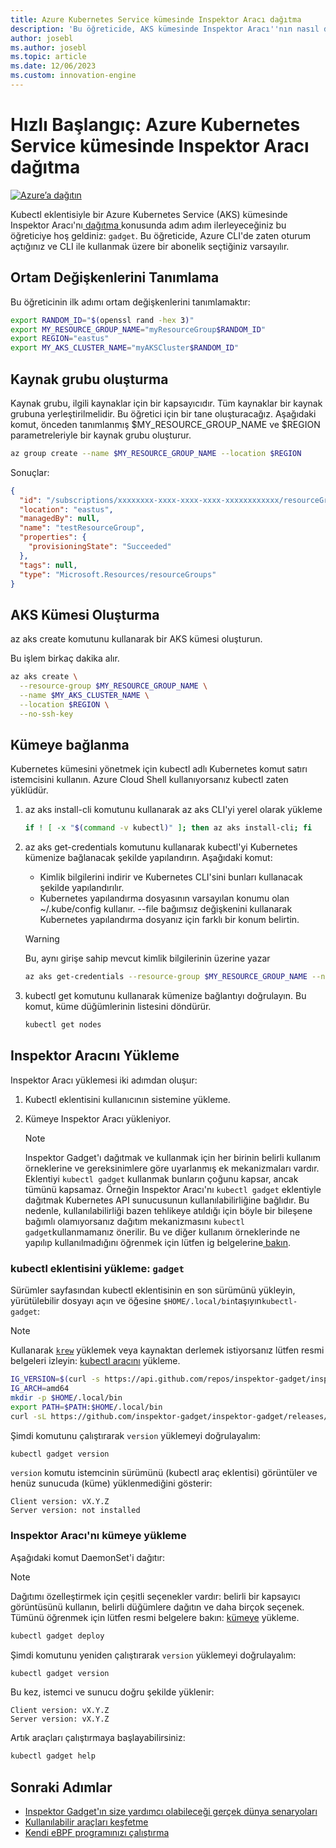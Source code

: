 ```yaml
---
title: Azure Kubernetes Service kümesinde Inspektor Aracı dağıtma
description: 'Bu öğreticide, AKS kümesinde Inspektor Aracı''nın nasıl dağıtılacağı gösterilmektedir'
author: josebl
ms.author: josebl
ms.topic: article
ms.date: 12/06/2023
ms.custom: innovation-engine
---
```


# Hızlı Başlangıç: Azure Kubernetes Service kümesinde Inspektor Aracı dağıtma

[![Azure’a dağıtın](https://aka.ms/deploytoazurebutton)](https://go.microsoft.com/fwlink/?linkid=2276309)

Kubectl eklentisiyle bir Azure Kubernetes Service (AKS) kümesinde Inspektor Aracı'nı[ dağıtma ](https://www.inspektor-gadget.io/)konusunda adım adım ilerleyeceğiniz bu öğreticiye hoş geldiniz: `gadget`. Bu öğreticide, Azure CLI'de zaten oturum açtığınız ve CLI ile kullanmak üzere bir abonelik seçtiğiniz varsayılır.

## Ortam Değişkenlerini Tanımlama

Bu öğreticinin ilk adımı ortam değişkenlerini tanımlamaktır:

```bash
export RANDOM_ID="$(openssl rand -hex 3)"
export MY_RESOURCE_GROUP_NAME="myResourceGroup$RANDOM_ID"
export REGION="eastus"
export MY_AKS_CLUSTER_NAME="myAKSCluster$RANDOM_ID"
```

## Kaynak grubu oluşturma

Kaynak grubu, ilgili kaynaklar için bir kapsayıcıdır. Tüm kaynaklar bir kaynak grubuna yerleştirilmelidir. Bu öğretici için bir tane oluşturacağız. Aşağıdaki komut, önceden tanımlanmış $MY_RESOURCE_GROUP_NAME ve $REGION parametreleriyle bir kaynak grubu oluşturur.

```bash
az group create --name $MY_RESOURCE_GROUP_NAME --location $REGION
```

Sonuçlar:

<!-- expected_similarity=0.3 -->
```JSON
{
  "id": "/subscriptions/xxxxxxxx-xxxx-xxxx-xxxx-xxxxxxxxxxxx/resourceGroups/myResourceGroup210",
  "location": "eastus",
  "managedBy": null,
  "name": "testResourceGroup",
  "properties": {
    "provisioningState": "Succeeded"
  },
  "tags": null,
  "type": "Microsoft.Resources/resourceGroups"
}
```

## AKS Kümesi Oluşturma

az aks create komutunu kullanarak bir AKS kümesi oluşturun.

Bu işlem birkaç dakika alır.

```bash
az aks create \
  --resource-group $MY_RESOURCE_GROUP_NAME \
  --name $MY_AKS_CLUSTER_NAME \
  --location $REGION \
  --no-ssh-key
```

## Kümeye bağlanma

Kubernetes kümesini yönetmek için kubectl adlı Kubernetes komut satırı istemcisini kullanın. Azure Cloud Shell kullanıyorsanız kubectl zaten yüklüdür.

1. az aks install-cli komutunu kullanarak az aks CLI'yi yerel olarak yükleme

    ```bash
    if ! [ -x "$(command -v kubectl)" ]; then az aks install-cli; fi
    ```

2. az aks get-credentials komutunu kullanarak kubectl'yi Kubernetes kümenize bağlanacak şekilde yapılandırın. Aşağıdaki komut:
    - Kimlik bilgilerini indirir ve Kubernetes CLI'sini bunları kullanacak şekilde yapılandırılır.
    - Kubernetes yapılandırma dosyasının varsayılan konumu olan ~/.kube/config kullanır. --file bağımsız değişkenini kullanarak Kubernetes yapılandırma dosyanız için farklı bir konum belirtin.

    > [!WARNING]
    > Bu, aynı girişe sahip mevcut kimlik bilgilerinin üzerine yazar

    ```bash
    az aks get-credentials --resource-group $MY_RESOURCE_GROUP_NAME --name $MY_AKS_CLUSTER_NAME --overwrite-existing
    ```

3. kubectl get komutunu kullanarak kümenize bağlantıyı doğrulayın. Bu komut, küme düğümlerinin listesini döndürür.

    ```bash
    kubectl get nodes
    ```

## Inspektor Aracını Yükleme

Inspektor Aracı yüklemesi iki adımdan oluşur:

1. Kubectl eklentisini kullanıcının sistemine yükleme.
2. Kümeye Inspektor Aracı yükleniyor.

    > [!NOTE]
    > Inspektor Gadget'ı dağıtmak ve kullanmak için her birinin belirli kullanım örneklerine ve gereksinimlere göre uyarlanmış ek mekanizmaları vardır. Eklentiyi `kubectl gadget` kullanmak bunların çoğunu kapsar, ancak tümünü kapsamaz. Örneğin Inspektor Aracı'nı `kubectl gadget` eklentiyle dağıtmak Kubernetes API sunucusunun kullanılabilirliğine bağlıdır. Bu nedenle, kullanılabilirliği bazen tehlikeye atıldığı için böyle bir bileşene bağımlı olamıyorsanız dağıtım mekanizmasını `kubectl gadget`kullanmamanız önerilir. Bu ve diğer kullanım örneklerinde ne yapılıp kullanılmadığını öğrenmek için lütfen ig belgelerine[ bakın](https://github.com/inspektor-gadget/inspektor-gadget/blob/main/docs/ig.md).

### kubectl eklentisini yükleme: `gadget`

Sürümler sayfasından kubectl eklentisinin en son sürümünü yükleyin, yürütülebilir dosyayı açın ve öğesine `$HOME/.local/bin`taşıyın`kubectl-gadget`:

> [!NOTE]
> Kullanarak [`krew`](https://sigs.k8s.io/krew) yüklemek veya kaynaktan derlemek istiyorsanız lütfen resmi belgeleri izleyin: [kubectl aracını](https://github.com/inspektor-gadget/inspektor-gadget/blob/main/docs/install.md#installing-kubectl-gadget) yükleme.

```bash
IG_VERSION=$(curl -s https://api.github.com/repos/inspektor-gadget/inspektor-gadget/releases/latest | jq -r .tag_name)
IG_ARCH=amd64
mkdir -p $HOME/.local/bin
export PATH=$PATH:$HOME/.local/bin
curl -sL https://github.com/inspektor-gadget/inspektor-gadget/releases/download/${IG_VERSION}/kubectl-gadget-linux-${IG_ARCH}-${IG_VERSION}.tar.gz  | tar -C $HOME/.local/bin -xzf - kubectl-gadget
```

Şimdi komutunu çalıştırarak `version` yüklemeyi doğrulayalım:

```bash
kubectl gadget version
```

`version` komutu istemcinin sürümünü (kubectl araç eklentisi) görüntüler ve henüz sunucuda (küme) yüklenmediğini gösterir:

<!--expected_similarity="(?m)^Client version: v\d+\.\d+\.\d+$\n^Server version: not installed$"-->
```text
Client version: vX.Y.Z
Server version: not installed
```

### Inspektor Aracı'nı kümeye yükleme

Aşağıdaki komut DaemonSet'i dağıtır:

> [!NOTE]
> Dağıtımı özelleştirmek için çeşitli seçenekler vardır: belirli bir kapsayıcı görüntüsünü kullanın, belirli düğümlere dağıtın ve daha birçok seçenek. Tümünü öğrenmek için lütfen resmi belgelere bakın: [kümeye](https://github.com/inspektor-gadget/inspektor-gadget/blob/main/docs/install.md#installing-in-the-cluster) yükleme.

```bash
kubectl gadget deploy
```

Şimdi komutunu yeniden çalıştırarak `version` yüklemeyi doğrulayalım:

```bash
kubectl gadget version
```

Bu kez, istemci ve sunucu doğru şekilde yüklenir:

<!--expected_similarity="(?m)^Client version: v\d+\.\d+\.\d+$\n^Server version: v\d+\.\d+\.\d+$"-->
```text
Client version: vX.Y.Z
Server version: vX.Y.Z
```

Artık araçları çalıştırmaya başlayabilirsiniz:

```bash
kubectl gadget help
```

<!--
## Clean Up

### Undeploy Inspektor Gadget

```bash
kubectl gadget undeploy
```

### Clean up Azure resources

When no longer needed, you can use `az group delete` to remove the resource group, cluster, and all related resources as follows. The `--no-wait` parameter returns control to the prompt without waiting for the operation to complete. The `--yes` parameter confirms that you wish to delete the resources without an additional prompt to do so.

```bash
az group delete --name $MY_RESOURCE_GROUP_NAME --no-wait --yes
```
-->

## Sonraki Adımlar
- [Inspektor Gadget'ın size yardımcı olabileceği gerçek dünya senaryoları](https://go.microsoft.com/fwlink/p/?linkid=2260402#use-cases)
- [Kullanılabilir araçları keşfetme](https://go.microsoft.com/fwlink/p/?linkid=2260070)
- [Kendi eBPF programınızı çalıştırma](https://go.microsoft.com/fwlink/p/?linkid=2259865)
